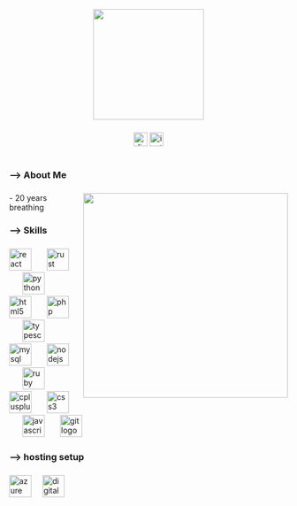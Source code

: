<div align="center">
  <img height="200" src="https://media.discordapp.net/attachments/912113377688571957/1279877139407179919/1tUooRw-removebg-preview.png?ex=68f5dcb9&is=68f48b39&hm=435ca74dad8b793ba4a46bf2c90bcd100f8802f668c134c933a25e7fad156b2a&format=webp&quality=lossless&width=449&height=449&"  />
</div>

###

<div align="center">
  <img src="https://img.shields.io/static/v1?message=Discord&logo=discord&label=shance.&color=7289DA&logoColor=white&labelColor=000000&style=for-the-badge" height="25" alt="discord logo"  />
  <a href="https://www.instagram.com/ishance/" target="_blank">
    <img src="https://img.shields.io/static/v1?message=Instagram&logo=instagram&label=ishance&color=E4405F&logoColor=white&labelColor=000000&style=for-the-badge" height="25" alt="instagram logo"  />
  </a>
</div>

###

<h1 align="center"><Shance/></h1>

###

<h3 align="left">--> About Me</h3>

###

<img align="right" height="370" src="https://media.discordapp.net/attachments/912113377688571957/1279877140568870944/Your_paragraph_text-removebg-preview.png?ex=68f5dcb9&is=68f48b39&hm=a0650acf7cf2cdd1584d7c8c76b4afc6a6b886c0cb23ab953f5d84a6ee9726bf&=&format=webp&quality=lossless&width=488&height=618"  />

###

<p align="left">- 20 years breathing </p>

###

<h3 align="left">--> Skills</h3>

###

<div align="left">
  <img src="https://cdn.jsdelivr.net/gh/devicons/devicon/icons/react/react-original.svg" height="40" alt="react logo"  />
  <img width="20" />
  <img src="https://cdn.jsdelivr.net/gh/devicons/devicon/icons/rust/rust-original.svg" height="40" alt="rust logo"  />
  <img width="20" />
  <img src="https://cdn.jsdelivr.net/gh/devicons/devicon/icons/python/python-original.svg" height="40" alt="python logo"  />
  <img width="20" />
  <img src="https://cdn.jsdelivr.net/gh/devicons/devicon/icons/html5/html5-original.svg" height="40" alt="html5 logo"  />
  <img width="20" />
  <img src="https://cdn.jsdelivr.net/gh/devicons/devicon/icons/php/php-original.svg" height="40" alt="php logo"  />
  <img width="20" />
  <img src="https://cdn.jsdelivr.net/gh/devicons/devicon/icons/typescript/typescript-original.svg" height="40" alt="typescript logo"  />
  <img width="20" />
  <img src="https://cdn.jsdelivr.net/gh/devicons/devicon/icons/mysql/mysql-original.svg" height="40" alt="mysql logo"  />
  <img width="20" />
  <img src="https://cdn.jsdelivr.net/gh/devicons/devicon/icons/nodejs/nodejs-original.svg" height="40" alt="nodejs logo"  />
  <img width="20" />
  <img src="https://cdn.jsdelivr.net/gh/devicons/devicon/icons/ruby/ruby-original.svg" height="40" alt="ruby logo"  />
  <img width="20" />
  <img src="https://cdn.jsdelivr.net/gh/devicons/devicon/icons/cplusplus/cplusplus-original.svg" height="40" alt="cplusplus logo"  />
  <img width="20" />
  <img src="https://cdn.jsdelivr.net/gh/devicons/devicon/icons/css3/css3-original.svg" height="40" alt="css3 logo"  />
  <img width="20" />
  <img src="https://cdn.jsdelivr.net/gh/devicons/devicon/icons/javascript/javascript-original.svg" height="40" alt="javascript logo"  />
  <img width="20" />
  <img src="https://cdn.jsdelivr.net/gh/devicons/devicon/icons/git/git-original.svg" height="40" alt="git logo"  />
</div>

###

<h3 align="left">--> hosting setup</h3>

###

<div align="left">
  <img src="https://cdn.jsdelivr.net/gh/devicons/devicon/icons/azure/azure-original.svg" height="40" alt="azure logo"  />
  <img width="12" />
  <img src="https://cdn.jsdelivr.net/gh/devicons/devicon/icons/digitalocean/digitalocean-original.svg" height="40" alt="digitalocean logo"  />
</div>

###
